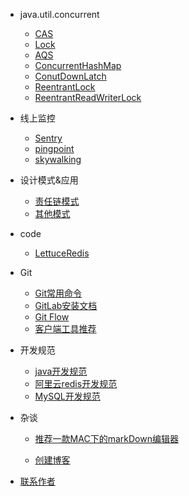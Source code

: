 - java.util.concurrent
  - [CAS]()
  - [Lock]()
  - [AQS]()
  - [ConcurrentHashMap]()
  - [ConutDownLatch]()
  - [ReentrantLock]()
  - [ReentrantReadWriterLock]()
  
- 线上监控

  - [Sentry]()
  - [pingpoint]()
  - [skywalking]()

- 设计模式&应用
  - [责任链模式]()
  - [其他模式]()
  
- code
  - [LettuceRedis](code/LettuceRedis.md)

- Git
  - [Git常用命令](git/git-introduction.md)
  - [GitLab安装文档](git/gitlab安装文档.md)
  - [Git Flow](git/git-flow.md)
  - [客户端工具推荐](git/git-client.md)
  
- 开发规范

  - [java开发规范](standard/java-standard.md)
  - [阿里云redis开发规范](standard/ali-redis-standard.md)
  - [MySQL开发规范](standard/MySQL-standard.md)

- 杂谈

  - [推荐一款MAC下的markDown编辑器](talk-about/markdown-vim-recom.md)

  - [创建博客](talk-about/blog-road.md)
  

- [联系作者](contactme.md)
